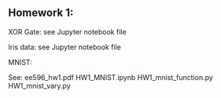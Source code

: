 ## Homework 1:

XOR Gate: see Jupyter notebook file

Iris data: see Jupyter notebook file

MNIST:

See: 
ee596_hw1.pdf
HW1_MNIST.ipynb 
HW1_mnist_function.py 	
HW1_mnist_vary.py
